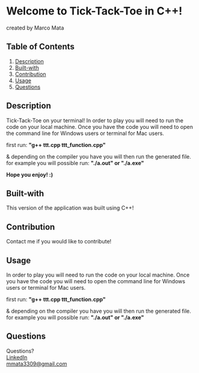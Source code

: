 # Welcome to Tick-Tack-Toe in C++!
created by Marco Mata

## Table of Contents
1. [Description](#description)
2. [Built-with](#built-with)
3. [Contribution](#contribution)
4. [Usage](#usage)
5. [Questions](#questions)


## Description
Tick-Tack-Toe on your terminal! In order to play you will need to run the code on your local machine. 
Once you have the code you will need to open the command line for Windows users or terminal for Mac users.

first run: **"g++ ttt.cpp ttt_function.cpp"**

& depending on the compiler you have you will then run the generated file.<br />
for example you will possible run: **"./a.out" or "./a.exe"**

**Hope you enjoy! :)**


## Built-with
This version of the application was built using C++!

## Contribution
Contact me if you would like to contribute!

## Usage
In order to play you will need to run the code on your local machine. 
Once you have the code you will need to open the command line for Windows users or terminal for Mac users.

first run: **"g++ ttt.cpp ttt_function.cpp"**

& depending on the compiler you have you will then run the generated file.<br />
for example you will possible run: **"./a.out" or "./a.exe"**

## Questions
Questions? <br /> 
<a href="https://www.linkedin.com/in/marco-mata-8165bb175/">LinkedIn</a><br />
mmata3309@gmail.com
